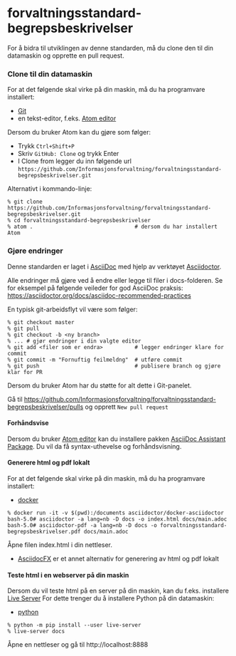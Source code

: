 # forvaltningsstandard-begrepsbeskrivelser
For å bidra til utviklingen av denne standarden, må du clone den til din datamaskin og opprette en pull request.

### Clone til din datamaskin
For at det følgende skal virke på din maskin, må du ha programvare installert:  
 - [Git](https://git-scm.com/)
 - en tekst-editor, f.eks. [Atom editor](https://atom.io/)


 Dersom du bruker Atom kan du gjøre som følger:  
  - Trykk `Ctrl+Shift+P`
  - Skriv `GitHub: Clone` og trykk Enter
  - I Clone from legger du inn følgende url `https://github.com/Informasjonsforvaltning/forvaltningsstandard-begrepsbeskrivelser.git`

Alternativt i kommando-linje:
```
% git clone https://github.com/Informasjonsforvaltning/forvaltningsstandard-begrepsbeskrivelser.git
% cd forvaltningsstandard-begrepsbeskrivelser
% atom .                                # dersom du har installert Atom
```
### Gjøre endringer
Denne standarden er laget i [AsciiDoc](http://asciidoc.org/) med hjelp av verktøyet [Asciidoctor](https://asciidoctor.org/).

Alle endringer må gjøre ved å endre eller legge til filer i docs-folderen. Se for eksempel på følgende veileder for god AsciiDoc praksis: https://asciidoctor.org/docs/asciidoc-recommended-practices

En typisk git-arbeidsflyt vil være som følger:
```
% git checkout master
% git pull
% git checkout -b <ny branch>
% ... # gjør endringer i din valgte editor
% git add <filer som er endra>          # legger endringer klare for commit
% git commit -m "Fornuftig feilmeldng"  # utføre commit
% git push                              # publisere branch og gjøre klar for PR
```
Dersom du bruker Atom har du støtte for alt dette i Git-panelet.

Gå til https://github.com/Informasjonsforvaltning/forvaltningsstandard-begrepsbeskrivelser/pulls og opprett `New pull request`

#### Forhåndsvise
Dersom du bruker [Atom editor](https://atom.io/) kan du installere pakken [AsciiDoc Assistant Package](https://atom.io/packages/asciidoc-assistant).
Du vil da få syntax-uthevelse og forhåndsvisning.

#### Generere html og pdf lokalt

For at det følgende skal virke på din maskin, må du ha programvare installert:  
 - [docker](https://www.docker.com/products/docker-desktop)

```
% docker run -it -v $(pwd):/documents asciidoctor/docker-asciidoctor
bash-5.0# asciidoctor -a lang=nb -D docs -o index.html docs/main.adoc
bash-5.0# asciidoctor-pdf -a lang=nb -D docs -o forvaltningsstandard-begrepsbeskrivelser.pdf docs/main.adoc
```
Åpne filen index.html i din nettleser.

- [AsciidocFX](https://asciidocfx.com/) er et annet alternativ for generering av html og pdf lokalt


#### Teste html i en webserver på din maskin
Dersom du vil teste html på en server på din maskin, kan du f.eks. installere [Live Server](https://pypi.org/project/live-server/)
For dette trenger du å installere Python på din datamaskin:
- [python](https://www.python.org/downloads/)

```
% python -m pip install --user live-server
% live-server docs
```
Åpne en nettleser og gå til http://localhost:8888
